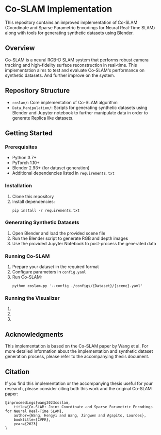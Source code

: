 # Co-SLAM Implementation

This repository contains an improved implementation of Co-SLAM (Coordinate and Sparse Parametric Encodings for Neural Real-Time SLAM) along with tools for generating synthetic datasets using Blender.

## Overview

Co-SLAM is a neural RGB-D SLAM system that performs robust camera tracking and high-fidelity surface reconstruction in real-time. This implementation aims to test and evaluate Co-SLAM's performance on synthetic datasets. And further improve on the system.

## Repository Structure

- `coslam/`: Core implementation of Co-SLAM algorithm
- `Data_Manipulation/`: Scripts for generating synthetic datasets using Blender and Jupyter notebook to further manipulate data in order to generate Replica like datasets.

## Getting Started

### Prerequisites

- Python 3.7+
- PyTorch 1.10+
- Blender 2.93+ (for dataset generation)
- Additional dependencies listed in `requirements.txt`

### Installation

1. Clone this repository
2. Install dependencies:
   ```
   pip install -r requirements.txt
   ```

### Generating Synthetic Datasets

1. Open Blender and load the provided scene file
2. Run the Blender script to generate RGB and depth images
3. Use the provided Jupyter Notebook to post-process the generated data

### Running Co-SLAM

1. Prepare your dataset in the required format
2. Configure parameters in `config.yaml`
3. Run Co-SLAM:
   ```
   python coslam.py '--config ./configs/{Dataset}/{scene}.yaml'
   
   ```
### Running the Visualizer

1. 
2. 
3. 


## Acknowledgments

This implementation is based on the Co-SLAM paper by Wang et al. For more detailed information about the implementation and synthetic dataset generation process, please refer to the accompanying thesis document.

## Citation

If you find this implementation or the accompanying thesis useful for your research, please consider citing both this work and the original Co-SLAM paper:

```
@inproceedings{wang2023coslam,
    title={Co-SLAM: Joint Coordinate and Sparse Parametric Encodings for Neural Real-Time SLAM},
    author={Wang, Hengyi and Wang, Jingwen and Agapito, Lourdes},
    booktitle={CVPR},
    year={2023}
}